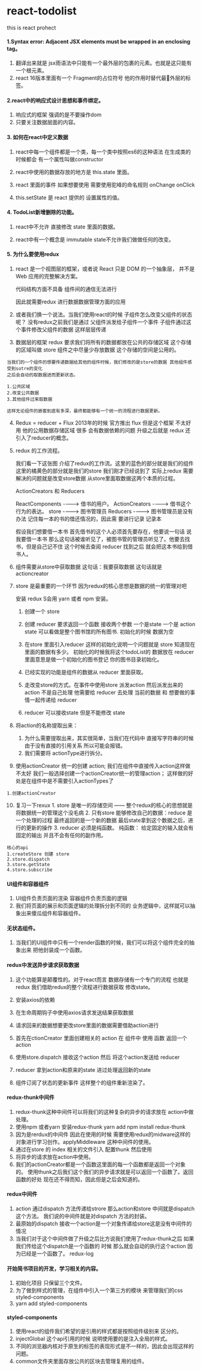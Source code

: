 # react-todolist
this is react  prohect

#### 1.Syntax error: Adjacent JSX elements must be wrapped in an enclosing tag。
  1. 翻译出来就是 jsx雨语法中只能有一个最外层的包裹的元素。也就是这只能有一个根元素。
  2. react 16版本里面有一个 Fragment的占位符号 他的作用时替代最外层的标签。

#### 2.react中的响应式设计思想和事件绑定。
  1. 响应式的框架 强调的是不要操作dom 
  2. 只要关注数据层面的内容。
#### 3. 如何在react中定义数据
  1. react中每一个组件都是一个类，每一个类中按照es6的这种语法
     在生成类的时候都会 有一个属性叫做constructor

  2. react中使用的数据存放的地方是 this.state 里面。

  3. react 里面的事件 如果想要使用 需要使用驼峰的命名规则  onChange onClick 

  4. this.setState 是 react 提供的 设置属性的值。


#### 4. TodoList新增删除的功能。

  1. react中不允许 直接修改 state 里面的数据。

  2. react中有一个概念是 immutable state不允许我们做做任何的改变。 


#### 5. 为什么要使用redux

  1. react 是一个视图层的框架，或者说 React 只是 DOM 的一个抽象层，
     并不是 Web 应用的完整解决方案。
     
     代码结构方面不具备
     组件间的通信无法进行

     因此就需要redux 进行数据数据管理方面的应用
  
  2. 或者我们换一个说法。当我们使用react的时候 
     子组件怎么改变父组件的状态呢？
     没有redux之前我们是通过 父组件派发给子组件一个事件
     子组件通过这个事件修改父组件的数据 这样层层传递 
  
  3. 数据层的框架 
    redux 要求我们将所有的数据都放在公共的存储区域 这个存储的区域叫做 store  组件之中尽量少存放数据
    这个存储的空间是公用的。

    当我们的一个组件的想要传递数据给其他的组件时候，我们修改的是store的数据 其他组件感受到sotre的变化
    之后会自动的取数据进而更新状态。

    1.公共区域
    2.改变公共数据
    3.其他组件过来取数据

    这样无论组件的嵌套到底有多深，最终都能够有一个统一的流程进行数据更新。

  4. Redux = reducer + Flux
     2013年的时候 官方推出 flux 但是这个框架 不太好用 他的公用数据存储区域 很多 会有数据依赖的问题
     升级之后就是 redux  还引入了reducer的概念。

  5. redux 的工作流程。

     我们看一下这张图 介绍了redux的工作流。这里的蓝色的部分就是我们的组件 这里的橘黄色的部分就是我们的store 我们刚才已经说到了
     实际上redux 需要解决的问题就是改变store数据 从store里面取数据这两个本质的过程。


     ActionCreators 和 Reducers 

     ReactComponents ---->  借书的用户。
     ActionCreators  ---->  借书这个行为的表达。
     store           ---->  图书管理员
     Reducers        ---->  图书管理员是没有办法 记住每一本的书的借还情况的，因此需
                            要进行记录  记录本

     
     假设我们想要借一本书 首先借书的这个人必须首先要存在，他要说一句话 说我要借一本书
     那么这句话被谁听见了，被图书管的管理员听见了。他要去找书，但是自己记不住
     这个时候去查阅 reducer  找到之后 就会把这本书给到借书人。
  
  6. 组件需要从store中获取数据  这句话：我要获取数据 这句话就是 actioncreator


  7. store 是最重要的一个环节 因为redux的核心思想是数据的统一的管理对吧

     安装 redux  S会用 yarn  或者  npm 安装。

     1. 创建一个 store 
     2. 创建 reducer   要求返回一个函数 接收两个参数 一个是state  一个是 action
        state 可以看做是整个图书馆的所有图书.
        初始化的时候 数据为空
     3. 在store 里面引入reducer 这样的初始化说明一个问题就是
        store 知道现在里面的数据有多少。 初始化的时候我将这个todoList的
        数据放在 reducer 里面意思是做一个初始化的图书登记 你的图书目录初始化。

     4. 已经实现的功能是组件的数据从 reducer 里面获取。

     5. 走改变store的方式。在事件中使用store 派发action 
        然后派发出来的 action 不是自己处理 他需要给 reducer 去处理
        当前的数据 和 想要做的事情一起传递给 reducer 

     6. reducer 可以接收state 但是不能修改 state
  8. 将action的名称提取出来：
     1. 为什么需要提取出来，其实很简单，当我们在代码中 直接写字符串的时候
        由于没有直接的引用关系 所以可能会报错。
     2. 我们需要将 actionType进行拆分。
  
  9. 使用actionCreator 统一的创建 action;
    我们在组件中直接传入action这样做不太好 
    我们一般选择创建一个actionCreator统一的管理action；
    这样做的好处是在组件中是不需要引入actionTypes了
    
    1.创建actionCreator

  10. 复习一下rexux
    1. store 是唯一的存储空间 —— 整个redux的核心的思想就是将数据统一的管理这个没毛病
    2. 只有store 能够修改自己的数据：reduce 是一个处理的过程 最终返回的是一个新的数据
       最后state拿到这个数据之后，进行的更新的操作 
    3. reducer 必须是纯函数。
      纯函数： 给定固定的输入就会有固定的输出 并且不会有任何的副作用。

    核心的api
    1.createStore 创建 store
    2.store.dispatch
    3.store.getState
    4.store.subscribe


#### UI组件和容器组件
   1. UI组件负责页面的渲染 容器组件负责页面的逻辑
   2. 我们将页面的展示和页面逻辑的处理拆分到不同的
      业务逻辑中，这样就可以抽象出来傻瓜组件和容器组件。

#### 无状态组件。
   1. 当我们的UI组件中只有一个render函数的时候，我们可以将这个组件完全的抽象出来 把他封装成一个函数。

#### redux中发送异步请求获取数据
   1. 这个功能算是颠覆性的。对于react而言 数据存储有一个专门的流程 也就是redux
      我们借助redux的整个流程进行数据获取 修改state。

   2. 安装axios的依赖
   3. 在生命周期钩子中使用axios请求发送结果获取数据
   4. 请求回来的数据想要更改store里面的数据需要借助action进行
   5. 首先在ctionCreator 里面创建相关的 action 在 组件中 使用 函数 返回一个action
   6. 使用store.dispatch 接收这个action 然后 将这个action发送给 reducer 
   7. reducer 拿到action和原来的state 进过处理返回新的state
   8. 组件订阅了状态的更新事件 这样整个的组件重新渲染了。

#### redux-thunk中间件

   1. redux-thunk这种中间件可以将我们的这种复杂的异步的请求放在 action中做处理。
   2. 使用npm 或者yarn 安装redux-thunk 
     yarn add 
     npm install redux-thunk
   3. 因为是rerdux的中间件 因此在使用的时候 需要使用redux的midware这样的对象进行学习创作。applyMiddleware 这种中间件的使用。
   4. 通过在store 的 index 相关的文件引入 配置thunk 然后使用
   5. 将异步的请求放在action中使用。
   6. 我们的actionCreator都是一个函数这里面的每一个函数都是返回一个对象的。
      使用thunk之后我们这个我们的异步请求就是可以返回一个函数了。返回函数的好处
      现在还不得而知，因此但是之后会知道的。
#### redux中间件

   1. action 通过dispatch 方法传递给strore 那么action和store 中间就是dispatch这个方法。
      我们说的中间件就是对dispatch 方法的封装。
   2. 最原始的dispatch 接收一个action是一个对象传递给store这是没有中间件的情况
   3. 当我们对于这个中间件做了升级之后比方说我们使用了redux-thunk之后 如果我们传给这个dispatch是一个函数的
      时候 那么就会自动的执行这个action 因为已经是一个函数了。
      redux-log


####  开始简书项目的开发，学习相关的内容。
   1. 初始化项目 只保留三个文件。
   2. 为了做到样式的管理，在组件中引入一个第三方的模块
     来管理我们的css styled-components 
   3. yarn add styled-components


#### styled-components 
   1. 使用react的组件我们希望的是引用的样式都是按照组件级别来
      区分的。
   2. injectGlobal 这个api引用的时候 说明使用要的是注入全局的样式。
   3. 不同的浏览器内核对于原生的标签的表现形式是不一样的，因此会出现这样的问题。
   4. common文件夹里面存放公共的区块去管理复用的组件。
     

    
    






